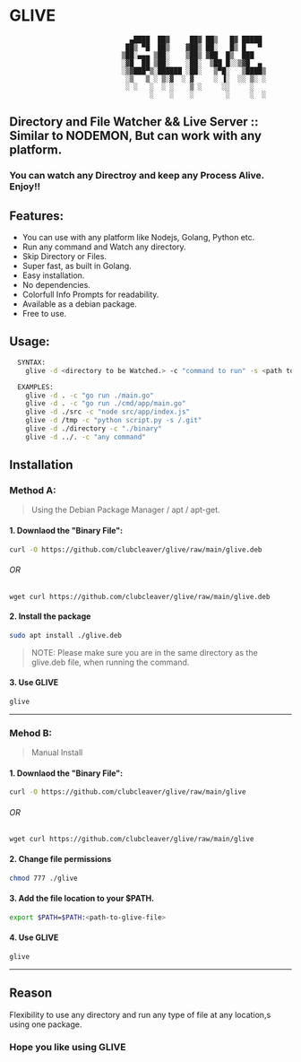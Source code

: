 # GLIVE

                                  ▄████  ██▓     ██▓ ██▒   █▓ █████ 
                                 ██▒ ▀█  ██▒    ▓██▒ ██░   █▒ █   ▀ 
                                ▒██░▄▄▄ ▒██░    ▒██▒ ▓██  █▒  ███   
                                ░▓█  ██ ▒██░    ░██░  ▒██ █░░▒▓█  ▄ 
                                ░▒▓███▀▒░██████ ░██░   ▒▀█░   ▒████▒
                                 ░▒   ▒ ░ ▒░▓  ░ ▓     ░ ▐░  ░░ ▒░ ░
                                 ░ ░   ░  ░ ░    ▒ ░     ░░     ░   
                                       ░    ░    ░        ░     ░  ░


## Directory and File Watcher && Live Server :: Similar to NODEMON, But can work with any platform.
### You can watch any Directroy and keep any Process Alive. Enjoy!!
## Features:
* You can use with any platform like Nodejs, Golang, Python etc.
* Run any command and Watch any directory.
* Skip Directory or Files.
* Super fast, as built in Golang.
* Easy installation.
* No dependencies.
* Colorfull Info Prompts for readability.
* Available as a debian package.
* Free to use.

## Usage: 
```sh
  SYNTAX:
	glive -d <directory to be Watched.> -c "command to run" -s <path to skip> - Optional.

  EXAMPLES: 
	glive -d . -c "go run ./main.go"
	glive -d . -c "go run ./cmd/app/main.go"
	glive -d ./src -c "node src/app/index.js"
	glive -d /tmp -c "python script.py -s /.git"
	glive -d ./directory -c "./binary"
	glive -d ../. -c "any command"
```


## Installation
### Method A:
>Using the Debian Package Manager / apt / apt-get.
#### 1. Downlaod the "Binary File":

```sh
curl -O https://github.com/clubcleaver/glive/raw/main/glive.deb
```
###### OR
```
wget curl https://github.com/clubcleaver/glive/raw/main/glive.deb
```
#### 2. Install the package
```sh
sudo apt install ./glive.deb
```

> NOTE:
Please make sure you are in the same directory as the glive.deb file, when running the command.

#### 3. Use GLIVE
```sh
glive
```

---

### Mehod B:
>Manual Install
#### 1. Downlaod the "Binary File":

```sh
curl -O https://github.com/clubcleaver/glive/raw/main/glive
```
###### OR
```
wget curl https://github.com/clubcleaver/glive/raw/main/glive
```
#### 2. Change file permissions
```sh
chmod 777 ./glive
```
#### 3. Add the file location to your $PATH.
```sh
export $PATH=$PATH:<path-to-glive-file>
```
#### 4. Use GLIVE
```sh
glive
```
---



## Reason
Flexibility to use any directory and run any type of file at any location,s using one package.

### Hope you like using GLIVE
